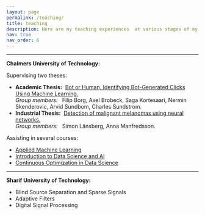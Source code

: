 ```yaml
---
layout: page
permalink: /teaching/
title: teaching
description: Here are my teaching experiences  at various stages of my academic career.
nav: true
nav_order: 6
---
```



---

<strong>Chalmers University of Technology:</strong>


Supervising two theses:
<ul>
<li><strong>Academic Thesis:</strong> &nbsp;<a href="https://gupea.ub.gu.se/handle/2077/69613">Bot or Human, Identifying Bot-Generated Clicks Using Machine Learning.</a>  <br> 
<i>Group members:</i> &nbsp; Filip Borg, Axel Brobeck, Saga Kortesaari, Nermin Skenderovic, Arvid Sundbom, Charles Sundstrom. </li>
<li><strong>Industrial Thesis:</strong> &nbsp;<a href="https://odr.chalmers.se/items/b4aac4e4-13a9-4b1e-8d73-556d0d720050">Detection of malignant melanomas using neural networks.</a> <br>
<i>Group members:</i> &nbsp; Simon Länsberg, Anna Manfredsson.</li>
</ul>

Assisting in several courses:
<ul>
<li><a href="https://www.chalmers.se/en/education/your-studies/find-course-and-programme-syllabi/course-syllabus/DAT341/">Applied Machine Learning</a></li>
<li><a href="https://www.chalmers.se/en/education/your-studies/find-course-and-programme-syllabi/course-syllabus/DAT565/">Introduction to Data Science and AI</a></li>
<li><a href="https://www.chalmers.se/en/education/your-studies/find-course-and-programme-syllabi/course-syllabus/DAT570/?acYear=2023%2F2024">Continuous Optimization in Data Science</a></li>
</ul>

--- 


<strong>Sharif University of Technology:</strong>

 - Blind Source Separation and Sparse Signals
 - Adaptive Filters
 - Digital Signal Processing
